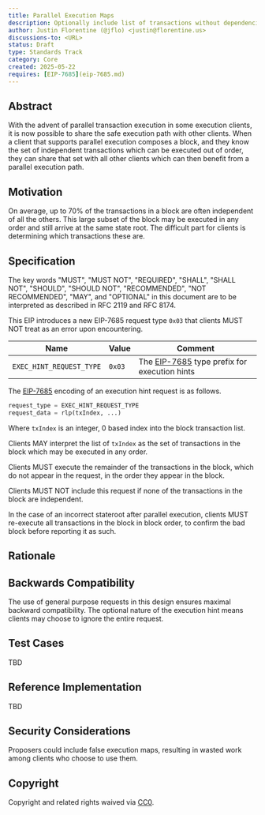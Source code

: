 ```yaml
---
title: Parallel Execution Maps
description: Optionally include list of transactions without dependencies.
author: Justin Florentine (@jflo) <justin@florentine.us>
discussions-to: <URL>
status: Draft
type: Standards Track
category: Core
created: 2025-05-22
requires: [EIP-7685](eip-7685.md)
---
```


## Abstract

With the advent of parallel transaction execution in some execution clients, it is now possible to share the safe execution path with other clients. When a client that supports parallel execution composes a block, and they know the set of independent transactions which can be executed out of order, they can share that set with all other clients which can then benefit from a parallel execution path.

## Motivation

On average, up to 70% of the transactions in a block are often independent of all the others. This large subset of the block may be executed in any order and still arrive at the same state root. The difficult part for clients is determining which transactions these are. 

## Specification

The key words "MUST", "MUST NOT", "REQUIRED", "SHALL", "SHALL NOT", "SHOULD", "SHOULD NOT", "RECOMMENDED", "NOT RECOMMENDED", "MAY", and "OPTIONAL" in this document are to be interpreted as described in RFC 2119 and RFC 8174.

This EIP introduces a new EIP-7685 request type `0x03` that clients MUST NOT treat as an error upon encountering.

| Name                     | Value  | Comment                                                       |
|--------------------------|--------|---------------------------------------------------------------|
| `EXEC_HINT_REQUEST_TYPE` | `0x03` | The [EIP-7685](./eip-7685.md) type prefix for execution hints |

The [EIP-7685](./eip-7685.md) encoding of an execution hint request is as follows. 

```python
request_type = EXEC_HINT_REQUEST_TYPE
request_data = rlp(txIndex, ...)
```

Where `txIndex` is an integer, 0 based index into the block transaction list.

Clients MAY interpret the list of `txIndex` as the set of transactions in the block which may be executed in any order.

Clients MUST execute the remainder of the transactions in the block, which do not appear in the request, in the order they appear in the block.

Clients MUST NOT include this request if none of the transactions in the block are independent.

In the case of an incorrect stateroot after parallel execution, clients MUST re-execute all transactions in the block in block order, to confirm the bad block before reporting it as such.

## Rationale



## Backwards Compatibility

The use of general purpose requests in this design ensures maximal backward compatibility. The optional nature of the execution hint means clients may choose to ignore the entire request.

## Test Cases

TBD

## Reference Implementation

TBD

## Security Considerations

Proposers could include false execution maps, resulting in wasted work among clients who choose to use them.

## Copyright

Copyright and related rights waived via [CC0](../LICENSE.md).
